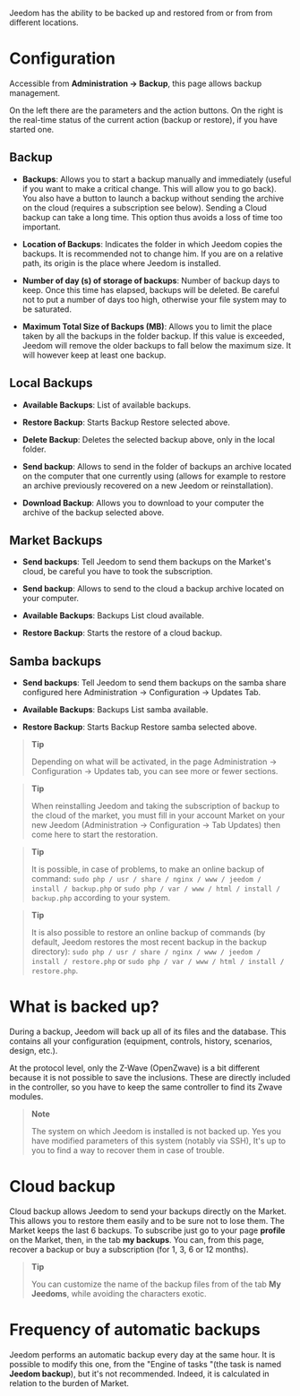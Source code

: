 Jeedom has the ability to be backed up and restored from or from
from different locations.

Configuration
=============

Accessible from **Administration → Backup**, this page allows
backup management.

On the left there are the parameters and the action buttons. On the
right is the real-time status of the current action (backup
or restore), if you have started one.

**Backup**
---------------

-   **Backups**: Allows you to start a backup manually and
    immediately (useful if you want to make a critical change.
    This will allow you to go back). You also have a
    button to launch a backup without sending the archive on the
    cloud (requires a subscription see below). Sending a
    Cloud backup can take a long time. This option
    thus avoids a loss of time too important.

-   **Location of Backups**: Indicates the folder in which
    Jeedom copies the backups. It is recommended not to
    change him. If you are on a relative path, its origin is
    the place where Jeedom is installed.

-   **Number of day (s) of storage of backups**: Number of
    backup days to keep. Once this time has elapsed,
    backups will be deleted. Be careful not to put a number
    of days too high, otherwise your file system may
    to be saturated.

-   **Maximum Total Size of Backups (MB)**: Allows you to limit
    the place taken by all the backups in the folder
    backup. If this value is exceeded, Jeedom will remove the
    older backups to fall below the
    maximum size. It will however keep at least one backup.

**Local Backups**
-----------------------

-   **Available Backups**: List of available backups.

-   **Restore Backup**: Starts Backup Restore
    selected above.

-   **Delete Backup**: Deletes the selected backup
    above, only in the local folder.

-   **Send backup**: Allows to send in the folder of
    backups an archive located on the computer that one
    currently using (allows for example to restore an archive
    previously recovered on a new Jeedom or reinstallation).

-   **Download Backup**: Allows you to download to your
    computer the archive of the backup selected above.

**Market Backups**
----------------------

-   **Send backups**: Tell Jeedom to send them
    backups on the Market's cloud, be careful you have to
    took the subscription.

-   **Send backup**: Allows to send to the cloud a
    backup archive located on your computer.

-   **Available Backups**: Backups List
    cloud available.

-   **Restore Backup**: Starts the restore of a
    cloud backup.

**Samba backups**
---------------------

-   **Send backups**: Tell Jeedom to send them
    backups on the samba share configured here
    Administration → Configuration → Updates Tab.

-   **Available Backups**: Backups List
    samba available.

-   **Restore Backup**: Starts Backup Restore
    samba selected above.

> **Tip**
>
> Depending on what will be activated, in the page
> Administration → Configuration → Updates tab, you can see
> more or fewer sections.

> **Tip**
>
> When reinstalling Jeedom and taking the subscription of
> backup to the cloud of the market, you must fill in your account
> Market on your new Jeedom (Administration → Configuration → Tab
> Updates) then come here to start the restoration.

> **Tip**
>
> It is possible, in case of problems, to make an online backup of
> command: `sudo php / usr / share / nginx / www / jeedom / install / backup.php`
> or `sudo php / var / www / html / install / backup.php` according to your system.

> **Tip**
>
> It is also possible to restore an online backup of
> commands (by default, Jeedom restores the most recent backup
> in the backup directory):
> `sudo php / usr / share / nginx / www / jeedom / install / restore.php` or
> `sudo php / var / www / html / install / restore.php`.

What is backed up?
==============================

During a backup, Jeedom will back up all of its files and the
database. This contains all your configuration
(equipment, controls, history, scenarios, design, etc.).

At the protocol level, only the Z-Wave (OpenZwave) is a bit
different because it is not possible to save the inclusions.
These are directly included in the controller, so you have to
keep the same controller to find its Zwave modules.

> **Note**
>
> The system on which Jeedom is installed is not backed up. Yes
> you have modified parameters of this system (notably via SSH),
> It's up to you to find a way to recover them in case of trouble.

Cloud backup
================

Cloud backup allows Jeedom to send your backups
directly on the Market. This allows you to restore them easily
and to be sure not to lose them. The Market keeps the last 6
backups. To subscribe just go to your page
**profile** on the Market, then, in the tab **my backups**. You
can, from this page, recover a backup or buy a
subscription (for 1, 3, 6 or 12 months).

> **Tip**
>
> You can customize the name of the backup files from
> of the tab **My Jeedoms**, while avoiding the characters
> exotic.

Frequency of automatic backups
======================================

Jeedom performs an automatic backup every day at the same
hour. It is possible to modify this one, from the "Engine of
tasks "(the task is named **Jeedom backup**), but it's not
recommended. Indeed, it is calculated in relation to the burden of
Market.
